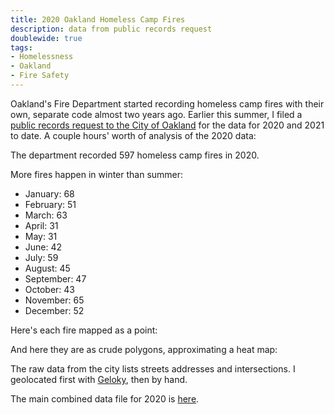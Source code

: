 ```yaml
---
title: 2020 Oakland Homeless Camp Fires
description: data from public records request
doublewide: true
tags:
- Homelessness
- Oakland
- Fire Safety
---
```


Oakland's Fire Department started recording homeless camp fires with their own, separate code almost two years ago.  Earlier this summer, I
filed a [public records request to the City of Oakland](https://oaklandca.nextrequest.com/requests/21-4820) for the data for 2020 and 2021 to date.  A couple hours' worth of analysis of the 2020 data:

The department recorded 597 homeless camp fires in 2020.

More fires happen in winter than summer:

<ul class="fourcolumns">
<li>January: <span class="worst">68</span></li>
<li>February: 51</li>
<li>March: 63</li>
<li>April: <span class="best">31</span></li>
<li>May: <span class="best">31</span></li>
<li>June: 42</li>
<li>July: 59</li>
<li>August: 45</li>
<li>September: 47</li>
<li>October: 43</li>
<li>November: 65</li>
<li>December: 52</li>
</ul>

Here's each fire mapped as a point:

<script src="https://embed.github.com/view/geojson/kemitchell/oakland-homeless-fire-data/main/2020.geojson"></script>

And here they are as crude polygons, approximating a heat map:

<script src="https://embed.github.com/view/geojson/kemitchell/oakland-homeless-fire-data/main/2020-heat.geojson"></script>

The raw data from the city lists streets addresses and intersections.  I geolocated first with [Geloky](https://geloky.com/), then by hand.

The main combined data file for 2020 is [here](https://github.com/kemitchell/oakland-homeless-fire-data/blob/main/2020.tsv).
